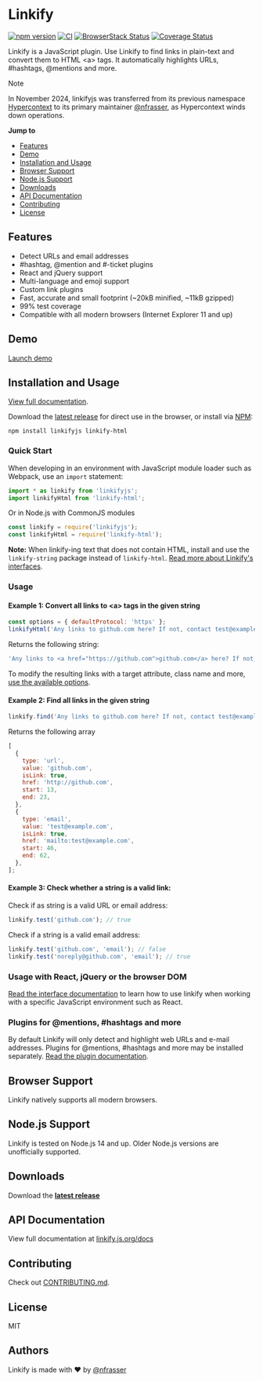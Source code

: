 # Linkify

[![npm version](https://badge.fury.io/js/linkifyjs.svg)](https://www.npmjs.com/package/linkifyjs)
[![CI](https://github.com/nfrasser/linkifyjs/actions/workflows/ci.yml/badge.svg)](https://github.com/nfrasser/linkifyjs/actions/workflows/ci.yml)
[![BrowserStack Status](https://automate.browserstack.com/badge.svg?badge_key=ZVZXNFhhQ044a01nQStVeWJXSng1b01MTWFpZlZRZVg1WnAvdE9aVE9LVT0tLWZpekx6ZHUrZ2E0dDRHMDZRMnJNQlE9PQ==--4d91db279fbd0475f8d8e4b221b5a4c1e0c6a76e)](https://automate.browserstack.com/public-build/ZVZXNFhhQ044a01nQStVeWJXSng1b01MTWFpZlZRZVg1WnAvdE9aVE9LVT0tLWZpekx6ZHUrZ2E0dDRHMDZRMnJNQlE9PQ==--4d91db279fbd0475f8d8e4b221b5a4c1e0c6a76e)
[![Coverage Status](https://coveralls.io/repos/github/nfrasser/linkifyjs/badge.svg?branch=main)](https://coveralls.io/github/nfrasser/linkifyjs?branch=main)

Linkify is a JavaScript plugin. Use Linkify to find links in plain-text and
convert them to HTML &lt;a&gt; tags. It automatically highlights URLs,
#hashtags, @mentions and more.

> [!NOTE]
> In November 2024, linkifyjs was transferred from its previous namespace [Hypercontext](https://github.com/Hypercontext) to its primary maintainer [@nfrasser](https://github.com/nfrasser), as Hypercontext winds down operations.

**Jump to**

- [Features](#features)
- [Demo](#demo)
- [Installation and Usage](#installation-and-usage)
- [Browser Support](#browser-support)
- [Node.js Support](#nodejs-support)
- [Downloads](#downloads)
- [API Documentation](#api-documentation)
- [Contributing](#contributing)
- [License](#license)

## Features

- Detect URLs and email addresses
- #hashtag, @mention and #-ticket plugins
- React and jQuery support
- Multi-language and emoji support
- Custom link plugins
- Fast, accurate and small footprint (~20kB minified, ~11kB gzipped)
- 99% test coverage
- Compatible with all modern browsers (Internet Explorer 11 and up)

## Demo

[Launch demo](https://linkify.js.org/#demo)

## Installation and Usage

[View full documentation](https://linkify.js.org/docs/).

Download the [latest release](https://github.com/nfrasser/linkifyjs/releases) for direct use in the browser, or install via [NPM](https://www.npmjs.com/):

```
npm install linkifyjs linkify-html
```

### Quick Start

When developing in an environment with JavaScript module loader such as Webpack,
use an `import` statement:

```js
import * as linkify from 'linkifyjs';
import linkifyHtml from 'linkify-html';
```

Or in Node.js with CommonJS modules

```js
const linkify = require('linkifyjs');
const linkifyHtml = require('linkify-html');
```

**Note:** When linkify-ing text that does not contain HTML, install and use the
`linkify-string` package instead of `linkify-html`. [Read more about Linkify's
interfaces](https://linkify.js.org/docs/interfaces.html).

### Usage

#### Example 1: Convert all links to &lt;a&gt; tags in the given string

```js
const options = { defaultProtocol: 'https' };
linkifyHtml('Any links to github.com here? If not, contact test@example.com', options);
```

Returns the following string:

```js
'Any links to <a href="https://github.com">github.com</a> here? If not, contact <a href="mailto:test@example.com">test@example.com</a>';
```

To modify the resulting links with a target attribute, class name and more, [use
the available options](https://linkify.js.org/docs/options.html).

#### Example 2: Find all links in the given string

```js
linkify.find('Any links to github.com here? If not, contact test@example.com');
```

Returns the following array

```js
[
  {
    type: 'url',
    value: 'github.com',
    isLink: true,
    href: 'http://github.com',
    start: 13,
    end: 23,
  },
  {
    type: 'email',
    value: 'test@example.com',
    isLink: true,
    href: 'mailto:test@example.com',
    start: 46,
    end: 62,
  },
];
```

#### Example 3: Check whether a string is a valid link:

Check if as string is a valid URL or email address:

```js
linkify.test('github.com'); // true
```

Check if a string is a valid email address:

```js
linkify.test('github.com', 'email'); // false
linkify.test('noreply@github.com', 'email'); // true
```

### Usage with React, jQuery or the browser DOM

[Read the interface documentation](https://linkify.js.org/docs/interfaces.html) to learn how to use linkify when working with a specific JavaScript environment such as React.

### Plugins for @mentions, #hashtags and more

By default Linkify will only detect and highlight web URLs and e-mail addresses.
Plugins for @mentions, #hashtags and more may be installed separately. [Read the
plugin documentation](https://linkify.js.org/docs/plugins.html).

## Browser Support

Linkify natively supports all modern browsers.

## Node.js Support

Linkify is tested on Node.js 14 and up. Older Node.js versions are unofficially
supported.

## Downloads

Download the [**latest release**](https://github.com/nfrasser/linkifyjs/releases)

## API Documentation

View full documentation at [linkify.js.org/docs](https://linkify.js.org/docs/)

## Contributing

Check out [CONTRIBUTING.md](https://github.com/nfrasser/linkifyjs/blob/main/CONTRIBUTING.md).

## License

MIT

## Authors

Linkify is made with ❤️ by [@nfrasser](https://github.com/nfrasser)

